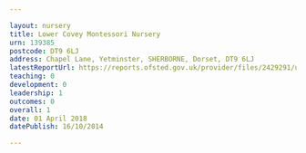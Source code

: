 ```yaml
---

layout: nursery
title: Lower Covey Montessori Nursery
urn: 139385
postcode: DT9 6LJ
address: Chapel Lane, Yetminster, SHERBORNE, Dorset, DT9 6LJ
latestReportUrl: https://reports.ofsted.gov.uk/provider/files/2429291/urn/139385.pdf
teaching: 0
development: 0
leadership: 1
outcomes: 0
overall: 1
date: 01 April 2018 
datePublish: 16/10/2014

---
```

